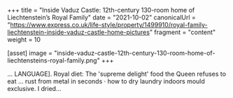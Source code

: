 +++
title = "Inside Vaduz Castle: 12th-century 130-room home of Liechtenstein’s Royal Family"
date = "2021-10-02"
canonicalUrl = "https://www.express.co.uk/life-style/property/1499910/royal-family-liechtenstein-inside-vaduz-castle-home-pictures"
fragment = "content"
weight = 10

[asset]
    image = "inside-vaduz-castle-12th-century-130-room-home-of-liechtensteins-royal-family.png"
+++

... LANGUAGE]. Royal diet: The 'supreme delight' food the Queen refuses to 
eat ... rust from metal in seconds · how to dry laundry indoors mould 
exclusive. I dried...
